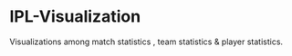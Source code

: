 # IPL-Visualization
Visualizations among match statistics , team statistics &amp; player statistics.
